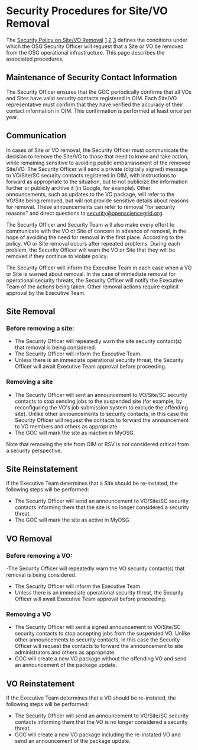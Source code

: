 # Security Procedures for Site/VO Removal
The [Security Policy on Site/VO Removal](SiteVORemovalPolicy) [1](vuls/SiteVORemovalPolicy) [2](docs/SiteVORemovalPolicy) [3](security/SiteVORemovalPolicy)  defines the conditions under which the OSG Security Officer will request that a Site or VO be removed from the OSG operational infrastructure. This page describes the associated procedures.

## Maintenance of Security Contact Information
The Security Officer ensures that the GOC periodically confirms that all VOs and Sites have valid security contacts registered in OIM. Each Site/VO representative must confirm that they have verified the accuracy of their contact information in OIM. This confirmation is performed at least once per year.

## Communication
In cases of Site or VO removal, the Security Officer must communicate the decision to remove the Site/VO to those that need to know and take action, while remaining sensitive to avoiding public embarrassment of the removed Site/VO. The Security Officer will send a private (digitally signed) message to VO/Site/SC security contacts registered in OIM, with instructions to forward as appropriate to the situation, but to not publicize the information further or publicly archive it (in Google, for example). Other announcements, such as updates to the VO package, will refer to the VO/Site being removed, but will not provide sensitive details about reasons for removal. These announcements can refer to removal "for security reasons" and direct questions to security@opensciencegrid.org.

The Security Officer and Security Team will also make every effort to communicate with the VO or Site of concern in advance of removal, in the hope of avoiding the need for removal in the first place. According to the policy, VO or Site removal occurs after repeated problems. During each problem, the Security Officer will warn the VO or Site that they will be removed if they continue to violate policy.

The Security Officer will inform the Executive Team in each case when a VO or Site is warned about removal. In the case of immediate removal for operational security threats, the Security Officer will notify the Executive Team of the actions being taken. Other removal actions require explicit approval by the Executive Team.

## Site Removal
### Before removing a site:

- The Security Officer will repeatedly warn the site security contact(s) that removal is being considered.
- The Security Officer will inform the Executive Team.
- Unless there is an immediate operational security threat, the Security Officer will await Executive Team approval before proceeding.

### Removing a site

- The Security Officer will sent an announcement to VO/Site/SC security contacts to stop sending jobs to the suspended site (for example, by reconfiguring the VO's job submission system to exclude the offending site). Unlike other announcements to security contacts, in this case the Security Officer will request the contacts to forward the announcement to VO members and others as appropriate.
- The GOC will mark the site as inactive in MyOSG.

Note that removing the site from OIM or RSV is not considered critical from a security perspective.

## Site Reinstatement
If the Executive Team determines that a Site should be re-instated, the following steps will be performed:

- The Security Officer will send an announcement to VO/Site/SC security contacts informing them that the site is no longer considered a security threat.
- The GOC will mark the site as active in MyOSG.

## VO Removal
### Before removing a VO:
-The Security Officer will repeatedly warn the VO security contact(s) that removal is being considered.
- The Security Officer will inform the Executive Team.
- Unless there is an immediate operational security threat, the Security Officer will await Executive Team approval before proceeding.

### Removing a VO
- The Security Officer will sent a signed announcement to VO/Site/SC security contacts to stop accepting jobs from the suspended VO. Unlike other announcements to security contacts, in this case the Security Officer will request the contacts to forward the announcement to site administrators and others as appropriate.
- GOC will create a new VO package without the offending VO and send an announcement of the package update.

## VO Reinstatement
If the Executive Team determines that a VO should be re-instated, the following steps will be performed:

- The Security Officer will send an announcement to VO/Site/SC security contacts informing them that the VO is no longer considered a security threat.
- GOC will create a new VO package including the re-instated VO and send an announcement of the package update.
